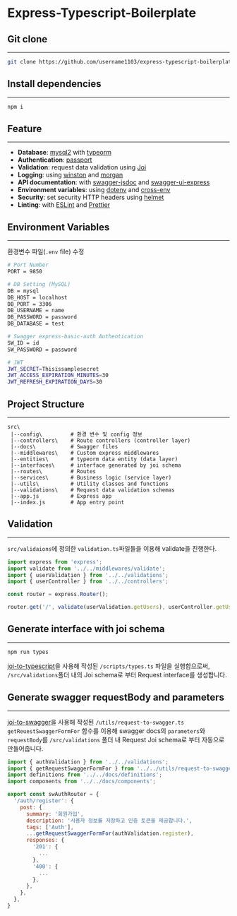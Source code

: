 # Express-Typescript-Boilerplate

## Git clone

---

```bash
git clone https://github.com/username1103/express-typescript-boilerplate.git
```

## Install dependencies

---

```bash
npm i
```

## Feature

---

- **Database**: [mysql2](https://github.com/sidorares/node-mysql2) with [typeorm](https://github.com/typeorm/typeorm)
- **Authentication**: [passport](http://www.passportjs.org)
- **Validation**: request data validation using [Joi](https://github.com/hapijs/joi)
- **Logging**: using [winston](https://github.com/winstonjs/winston) and [morgan](https://github.com/expressjs/morgan)
- **API documentation**: with [swagger-jsdoc](https://github.com/Surnet/swagger-jsdoc) and [swagger-ui-express](https://github.com/scottie1984/swagger-ui-express)
- **Environment variables**: using [dotenv](https://github.com/motdotla/dotenv) and [cross-env](https://github.com/kentcdodds/cross-env#readme)
- **Security**: set security HTTP headers using [helmet](https://helmetjs.github.io)
- **Linting**: with [ESLint](https://eslint.org) and [Prettier](https://prettier.io)

## Environment Variables

---

환경변수 파일(`.env` file) 수정

```bash
# Port Number
PORT = 9850

# DB Setting (MySQL)
DB = mysql
DB_HOST = localhost
DB_PORT = 3306
DB_USERNAME = name
DB_PASSWORD = password
DB_DATABASE = test

# Swagger express-basic-auth Authentication
SW_ID = id
SW_PASSWORD = password

# JWT
JWT_SECRET=Thisissamplesecret
JWT_ACCESS_EXPIRATION_MINUTES=30
JWT_REFRESH_EXPIRATION_DAYS=30
```

## Project Structure

---

```
src\
 |--config\         # 환경 변수 및 config 정보
 |--controllers\    # Route controllers (controller layer)
 |--docs\           # Swagger files
 |--middlewares\    # Custom express middlewares
 |--entities\       # typeorm data entity (data layer)
 |--interfaces\     # interface generated by joi schema
 |--routes\         # Routes
 |--services\       # Business logic (service layer)
 |--utils\          # Utility classes and functions
 |--validations\    # Request data validation schemas
 |--app.js          # Express app
 |--index.js        # App entry point
```

## Validation

---

`src/validaions`에 정의한 `validation.ts`파일들을 이용해 validate을 진행한다.

```javascript
import express from 'express';
import validate from '../../middlewares/validate';
import { userValidation } from '../../validations';
import { userController } from '../../controllers';

const router = express.Router();

router.get('/', validate(userValidation.getUsers), userController.getUsers);
```

## Generate interface with joi schema

---

```
npm run types
```

[joi-to-typescript](https://github.com/mrjono1/joi-to-typescript)을 사용해 작성된 `/scripts/types.ts` 파일을 실행함으로써, `/src/validations`폴더 내의 Joi schema로 부터 Request interface를 생성합니다.

## Generate swagger requestBody and parameters

---

[joi-to-swagger](https://github.com/Twipped/joi-to-swagger)을 사용해 작성된 `/utils/request-to-swagger.ts getReuestSwaggerFormFor` 함수를 이용해 swagger docs의 `parameters`와 `requestBody`를 `/src/validations` 폴더 내 Request Joi schema로 부터 자동으로 만들어줍니다.

```javascript
import { authValidation } from '../../validations';
import { getRequestSwaggerFormFor } from '../../utils/request-to-swagger';
import definitions from '../../docs/definitions';
import components from '../../docs/components';

export const swAuthRouter = {
  '/auth/register': {
    post: {
      summary: '회원가입',
      description: '사용자 정보를 저장하고 인증 토큰을 제공합니다.',
      tags: ['Auth'],
      ...getRequestSwaggerFormFor(authValidation.register),
      responses: {
        '201': {
          ...
        },
        '400': {
          ...
        },
      },
    },
  },
}
```
